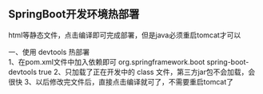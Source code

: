 
## SpringBoot开发环境热部署

html等静态文件，点击编译即可完成部署，但是java必须重启tomcat才可以

一、使用 devtools 热部署	
	1、在pom.xml文件中加入依赖即可
		<dependency>
			<groupId>org.springframework.boot</groupId>
			<artifactId>spring-boot-devtools</artifactId>
			<optional>true</optional>
		</dependency>
	2、只加载了正在开发中的 class 文件，第三方jar包不会加载，会很快
	3、以后修改完文件后，直接点击编译就可了，不需要重启tomcat了
	

	